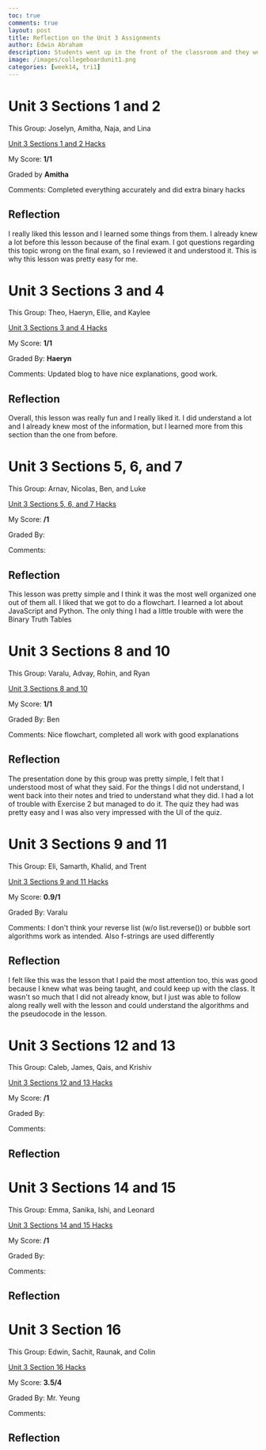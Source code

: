 ```yaml
---
toc: true
comments: true
layout: post
title: Reflection on the Unit 3 Assignments
author: Edwin Abraham
description: Students went up in the front of the classroom and they were told to take different sections of Unit 3 and teach it to the class.
image: /images/collegeboardunit1.png
categories: [week14, tri1]
---
```


# Unit 3 Sections 1 and 2
This Group: Joselyn, Amitha, Naja, and Lina

[Unit 3 Sections 1 and 2 Hacks](https://edwinkuttappi.github.io/fastpage1/week14/tri2/2022/11/28/Section1&2.html)

My Score: **1/1**

Graded by **Amitha**

Comments: Completed everything accurately and did extra binary hacks

## Reflection
I really liked this lesson and I learned some things from them. I already knew a lot before this lesson because of the final exam. I got questions regarding this topic wrong on the final exam, so I reviewed it and understood it. This is why this lesson was pretty easy for me.

# Unit 3 Sections 3 and 4
This Group: Theo, Haeryn, Ellie, and Kaylee

[Unit 3 Sections 3 and 4 Hacks](https://edwinkuttappi.github.io/fastpage1/week14/tri2/2022/11/29/Section3&4.html)

My Score: **1/1**

Graded By: **Haeryn**

Comments: Updated blog to have nice explanations, good work.

## Reflection
Overall, this lesson was really fun and I really liked it. I did understand a lot and I already knew most of the information, but I learned more from this section than the one from before. 

# Unit 3 Sections 5, 6, and 7
This Group: Arnav, Nicolas, Ben, and Luke

[Unit 3 Sections 5, 6, and 7 Hacks](https://edwinkuttappi.github.io/fastpage1/week14/tri2/2022/12/01/Section5&6&7.html) 

My Score: **/1**

Graded By:

Comments:

## Reflection
This lesson was pretty simple and I think it was the most well organized one out of them all. I liked that we got to do a flowchart. I learned a lot about JavaScript and Python. The only thing I had a little trouble with were the Binary Truth Tables

# Unit 3 Sections 8 and 10
This Group: Varalu, Advay, Rohin, and Ryan

[Unit 3 Sections 8 and 10]()

My Score: **1/1**

Graded By: Ben

Comments: Nice flowchart, completed all work with good explanations

## Reflection
The presentation done by this group was pretty simple, I felt that I understood most of what they said. For the things I did not understand, I went back into their notes and tried to understand what they did. I had a lot of trouble with Exercise 2 but managed to do it. The quiz they had was pretty easy and I was also very impressed with the UI of the quiz.

# Unit 3 Sections 9 and 11
This Group: Eli, Samarth, Khalid, and Trent

[Unit 3 Sections 9 and 11 Hacks]()

My Score: **0.9/1**

Graded By: Varalu

Comments: I don't think your reverse list (w/o list.reverse()) or bubble sort algorithms work as intended. Also f-strings are used differently

## Reflection
I felt like this was the lesson that I paid the most attention too, this was good because I knew what was being taught, and could keep up with the class. It wasn't so much that I did not already know, but I just was able to follow along really well with the lesson and could understand the algorithms and the pseudocode in the lesson.

# Unit 3 Sections 12 and 13
This Group: Caleb, James, Qais, and Krishiv

[Unit 3 Sections 12 and 13 Hacks]()

My Score: **/1**

Graded By: 

Comments: 

## Reflection

# Unit 3 Sections 14 and 15
This Group: Emma, Sanika, Ishi, and Leonard 

[Unit 3 Sections 14 and 15 Hacks]()

My Score: **/1**

Graded By: 

Comments:

## Reflection

# Unit 3 Section 16
This Group: Edwin, Sachit, Raunak, and Colin 

[Unit 3 Section 16 Hacks]()

My Score: **3.5/4**

Graded By: Mr. Yeung

Comments:

## Reflection
